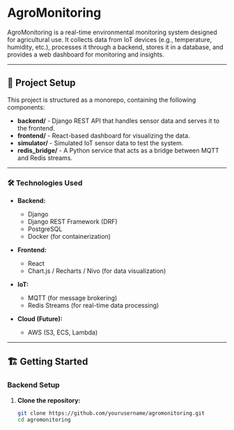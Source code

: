 # AgroMonitoring

AgroMonitoring is a real-time environmental monitoring system designed for agricultural use. It collects data from IoT devices (e.g., temperature, humidity, etc.), processes it through a backend, stores it in a database, and provides a web dashboard for monitoring and insights.

---

## 🚀 Project Setup

This project is structured as a monorepo, containing the following components:

- **backend/** - Django REST API that handles sensor data and serves it to the frontend.
- **frontend/** - React-based dashboard for visualizing the data.
- **simulator/** - Simulated IoT sensor data to test the system.
- **redis_bridge/** - A Python service that acts as a bridge between MQTT and Redis streams.

---

### 🛠 Technologies Used

- **Backend:**
  - Django
  - Django REST Framework (DRF)
  - PostgreSQL
  - Docker (for containerization)

- **Frontend:**
  - React
  - Chart.js / Recharts / Nivo (for data visualization)

- **IoT:**
  - MQTT (for message brokering)
  - Redis Streams (for real-time data processing)

- **Cloud (Future):**
  - AWS (S3, ECS, Lambda)

---

## 🏗 Getting Started

### Backend Setup

1. **Clone the repository:**

   ```bash
   git clone https://github.com/yourusername/agromonitoring.git
   cd agromonitoring
